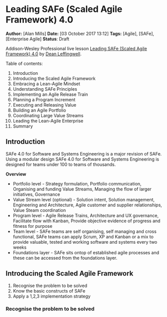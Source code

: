 # Leading SAFe (Scaled Agile Framework) 4.0
**Author:** [Alan Mills]
**Date:** [03 October 2017 13:12]
**Tags:** [Agile], [SAFe], [Enterprise Agile]
**Status**: Draft

Addison-Wesley Professional live lesson [Leading SAFe (Scaled Agile Framework) 4.0]() by [Dean Leffingwell]().

Table of contents:
1. Introduction
2. Introducing the Scaled Agile Framework
3. Embracing a Lean-Agile Mindset
4. Understanding SAFe Principles
5. Implementing an Agile Release Train
6. Planning a Program Increment
7. Executing and Releasing Value
8. Building an Agile Portfolio
9. Coordinating Large Value Streams
10. Leading the Lean-Agile Enterprise
11. Summary

## Introduction
SAFe 4.0 for Software and Systems Engineering is a major revision of SAFe.  Using a modular design SAFe 4.0 for Software and Systems Engineering is designed for teams under 100 to teams of thousands.

**Overview**
* Portfolio level - Strategy formulation, Portfolio communication, Organising and funding Value Streams, Managing the flow of larger initiatives, Governance
* Value Stream level (optional) - Solution intent, Solution management, Engineering and Architecture, Agile customer and supplier relationships, Value Steam coordination
* Program level - Agile Release Trains, Architecture and UX governance, Facilitate flow with Kanban, Provide objective evidence of progress and fitness for purpose
* Team level - SAFe teams are self organising, self managing and cross functional, SAFe teams can apply Scrum, XP and Kanban or a mix to provide valuable, tested and working software and systems every two weeks
* Foundations layer - SAFe sits ontop of established agile processes and these can be accessed from the foundations layer.

## Introducing the Scaled Agile Framework
1. Recognise the problem to be solved
2. Know the basic constructs of SAFe
3. Apply a 1,2,3 implementation strategy

### Recognise the problem to be solved
 
